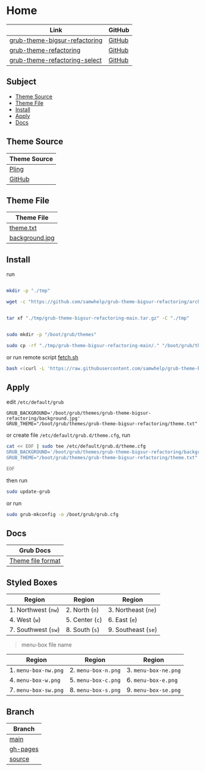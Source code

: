 

# Home

| Link | GitHub |
| ---- | ------ |
| [grub-theme-bigsur-refactoring](https://samwhelp.github.io/grub-theme-bigsur-refactoring/) | [GitHub](https://github.com/samwhelp/grub-theme-bigsur-refactoring) |
| [grub-theme-refactoring](https://samwhelp.github.io/grub-theme-refactoring) | [GitHub](https://github.com/samwhelp/grub-theme-refactoring) |
| [grub-theme-refactoring-select](https://samwhelp.github.io/grub-theme-refactoring-select/) | [GitHub](https://github.com/samwhelp/grub-theme-refactoring-select) |




## Subject

* [Theme Source](#theme-source)
* [Theme File](#theme-file)
* [Install](#install)
* [Apply](#apply)
* [Docs](#docs)




## Theme Source

| Theme Source |
| ------ |
| [Pling](https://www.pling.com/p/1443844/) |
| [GitHub](https://github.com/Teraskull/bigsur-grub2-theme) |





## Theme File

| Theme File                       |
| -------------------------------- |
| [theme.txt](https://github.com/samwhelp/grub-theme-bigsur-refactoring/blob/main/theme.txt)           |
| [background.jpg](https://github.com/samwhelp/grub-theme-bigsur-refactoring/blob/main/background.jpg) |




## Install

run

``` sh

mkdir -p "./tmp"

wget -c "https://github.com/samwhelp/grub-theme-bigsur-refactoring/archive/refs/heads/main.tar.gz" -O "./tmp/grub-theme-bigsur-refactoring-main.tar.gz"


tar xf "./tmp/grub-theme-bigsur-refactoring-main.tar.gz" -C "./tmp"


sudo mkdir -p "/boot/grub/themes"

sudo cp -rf "./tmp/grub-theme-bigsur-refactoring-main/." "/boot/grub/themes/grub-theme-bigsur-refactoring"

```

or run remote script [fetch.sh](https://github.com/samwhelp/grub-theme-bigsur-refactoring/blob/main/helper/theme-installer/fetch.sh)

``` sh
bash <(curl -L 'https://raw.githubusercontent.com/samwhelp/grub-theme-bigsur-refactoring/main/helper/theme-installer/fetch.sh')
```




## Apply

edit `/etc/default/grub`

```
GRUB_BACKGROUND='/boot/grub/themes/grub-theme-bigsur-refactoring/background.jpg'
GRUB_THEME="/boot/grub/themes/grub-theme-bigsur-refactoring/theme.txt"
```

or create file `/etc/default/grub.d/theme.cfg`, run

``` sh
cat << EOF | sudo tee /etc/default/grub.d/theme.cfg
GRUB_BACKGROUND='/boot/grub/themes/grub-theme-bigsur-refactoring/background.jpg'
GRUB_THEME="/boot/grub/themes/grub-theme-bigsur-refactoring/theme.txt"

EOF
```


then run

``` sh
sudo update-grub
```

or run

``` sh
sudo grub-mkconfig -o /boot/grub/grub.cfg
```




## Docs

| Grub Docs |
| ---- |
| [Theme file format](https://www.gnu.org/software/grub/manual/grub/html_node/Theme-file-format.html) |




## Styled Boxes

| Region              | Region          | Region              |
| ------------------- | --------------- | ------------------- |
| 1. Northwest (`nw`) | 2. North (`n`)  | 3. Northeast (`ne`) |
| 4. West (`w`)       | 5. Center (`c`) | 6. East (`e`)       |
| 7. Southwest (`sw`) | 8. South (`s`)  | 9. Southeast (`se`) |

> menu-box file name

| Region               | Region              | Region               |
| -------------------- | ------------------- | -------------------- |
| 1. `menu-box-nw.png` | 2. `menu-box-n.png` | 3. `menu-box-ne.png` |
| 4. `menu-box-w.png`  | 5. `menu-box-c.png` | 6. `menu-box-e.png`  |
| 7. `menu-box-sw.png` | 8. `menu-box-s.png` | 9. `menu-box-se.png` |




## Branch

| Branch |
| --- |
| [main](https://github.com/samwhelp/grub-theme-bigsur-refactoring/tree/main) |
| [gh-pages](https://github.com/samwhelp/grub-theme-bigsur-refactoring/tree/gh-pages) |
| [source](https://github.com/samwhelp/grub-theme-bigsur-refactoring/tree/source) |
